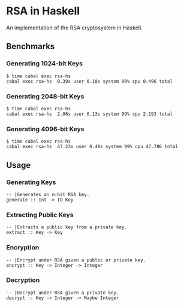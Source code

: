 # RSA in Haskell
An implementation of the RSA cryptosystem in Haskell.

## Benchmarks

### Generating 1024-bit Keys
```
$ time cabal exec rsa-hs
cabal exec rsa-hs  0.39s user 0.10s system 99% cpu 0.496 total
```

### Generating 2048-bit Keys
```
$ time cabal exec rsa-hs
cabal exec rsa-hs  2.06s user 0.13s system 99% cpu 2.193 total
```

### Generating 4096-bit Keys
```
$ time cabal exec rsa-hs
cabal exec rsa-hs  47.23s user 0.48s system 99% cpu 47.786 total
```

## Usage

### Generating Keys
```
-- |Generates an n-bit RSA key.
generate :: Int -> IO Key
```

### Extracting Public Keys
```
-- |Extracts a public key from a private key.
extract :: Key -> Key
```

### Encryption
```
-- |Encrypt under RSA given a public or private key.
encrypt :: Key -> Integer -> Integer
```

### Decryption
```
-- |Decrypt under RSA given a private key.
decrypt :: Key -> Integer -> Maybe Integer
```
